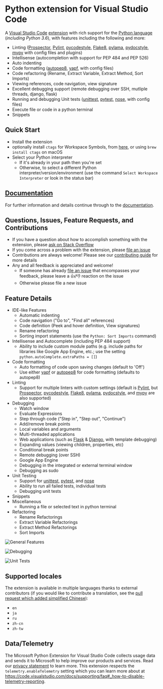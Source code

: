 # Python extension for Visual Studio Code

A [Visual Studio Code](https://code.visualstudio.com/) [extension](https://marketplace.visualstudio.com/VSCode) with rich support for the [Python language](https://www.python.org/) (_including Python 3.6_), with features including the following and more:
* Linting ([Prospector](https://pypi.io/project/prospector/), [Pylint](https://pypi.io/project/pylint/), [pycodestyle](https://pypi.io/project/pycodestyle/), [Flake8](https://pypi.io/project/flake8/), [pylama](https://github.com/klen/pylama), [pydocstyle](https://pypi.io/project/pydocstyle/), [mypy](http://mypy-lang.org/) with config files and plugins)
* Intellisense (autocompletion with support for PEP 484 and PEP 526)
* Auto indenting
* Code formatting ([autopep8](https://pypi.io/project/autopep8/), [yapf](https://pypi.io/project/yapf/), with config files)
* Code refactoring (Rename, Extract Variable, Extract Method, Sort Imports)
* Viewing references, code navigation, view signature
* Excellent debugging support (remote debugging over SSH, mutliple threads, django, flask)
* Running and debugging Unit tests ([unittest](https://docs.python.org/3/library/unittest.html#module-unittest), [pytest](https://pypi.io/project/pytest/), [nose](https://pypi.io/project/nose/), with config files)
* Execute file or code in a python terminal
* Snippets

## Quick Start

* Install the extension
* optionally install `ctags` for Workspace Symbols, from [here](http://ctags.sourceforge.net/), or using `brew install ctags` on macOS
* Select your Python interpreter
  + If it's already in your path then you're set
  + Otherwise, to select a different Python interpreter/version/environment (use the command `Select Workspace Interpreter` or look in the status bar)

## [Documentation](https://code.visualstudio.com/docs/languages/python)

For further information and details continue through to the [documentation](https://code.visualstudio.com/docs/languages/python).

## Questions, Issues, Feature Requests, and Contributions

* If you have a question about how to accomplish something with the extension, please [ask on Stack Overflow](https://stackoverflow.com/questions/tagged/visual-studio-code+python)
* If you come across a problem with the extension, please [file an issue](https://github.com/microsoft/vscode-python)
* Contributions are always welcome! Please see our [contributing guide](https://github.com/Microsoft/vscode-python/blob/master/CONTRIBUTING.md) for more details
* Any and all feedback is appreciated and welcome!
  - If someone has already [file an issue](https://github.com/Microsoft/vscode-python) that encompasses your feedback, please leave a 👍/👎 reaction on the issue
  - Otherwise please file a new issue

## Feature Details

* IDE-like Features
  + Automatic indenting
  + Code navigation ("Go to", "Find all" references)
  + Code definition (Peek and hover definition, View signatures)
  + Rename refactoring
  + Sorting import statements (use the `Python: Sort Imports` command)
* Intellisense and Autocomplete (including PEP 484 support)
  + Ability to include custom module paths (e.g. include paths for libraries like Google App Engine, etc.; use the setting `python.autoComplete.extraPaths = []`)
* Code formatting
  + Auto formatting of code upon saving changes (default to 'Off')
  + Use either [yapf](https://pypi.io/project/yapf/) or [autopep8](https://pypi.io/project/autopep8/) for code formatting (defaults to autopep8)
* Linting
  + Support for multiple linters with custom settings (default is [Pylint](https://pypi.io/project/pylint/), but [Prospector](https://pypi.io/project/prospector/), [pycodestyle](https://pypi.io/project/pycodestyle/), [Flake8](https://pypi.io/project/flake8/), [pylama](https://github.com/klen/pylama), [pydocstyle](https://pypi.io/project/pydocstyle/), and [mypy](http://mypy-lang.org/) are also supported)
* Debugging
  + Watch window
  + Evaluate Expressions
  + Step through code ("Step in", "Step out", "Continue")
  + Add/remove break points
  + Local variables and arguments
  + Multi-threaded applications
  + Web applications (such as [Flask](http://flask.pocoo.org/) & [Django](https://www.djangoproject.com/), with template debugging)
  + Expanding values (viewing children, properties, etc)
  + Conditional break points
  + Remote debugging (over SSH)
  + Google App Engine
  + Debugging in the integrated or external terminal window
  + Debugging as sudo
* Unit Testing
  + Support for [unittest](https://docs.python.org/3/library/unittest.html#module-unittest), [pytest](https://pypi.io/project/pytest/), and [nose](https://pypi.io/project/nose/)
  + Ability to run all failed tests, individual tests
  + Debugging unit tests
* Snippets
* Miscellaneous
  + Running a file or selected text in python terminal
* Refactoring
  + Rename Refactorings
  + Extract Variable Refactorings
  + Extract Method Refactorings
  + Sort Imports

![General Features](https://raw.githubusercontent.com/microsoft/vscode-python/master/images/general.gif)

![Debugging](https://raw.githubusercontent.com/microsoft/vscode-python/master/images/debugDemo.gif)

![Unit Tests](https://raw.githubusercontent.com/microsoft/vscode-python/master/images/unittest.gif)


## Supported locales

The extension is available in multiple languages thanks to external
contributors (if you would like to contribute a translation, see the
[pull request which added simplified Chinese](https://github.com/Microsoft/vscode-python/pull/240)):

* `en`
* `ja`
* `ru`
* `zh-cn`
* `zh-tw`

## Data/Telemetry

The Microsoft Python Extension for Visual Studio Code collects usage
data and sends it to Microsoft to help improve our products and
services. Read our
[privacy statement](https://privacy.microsoft.com/privacystatement) to
learn more. This extension respects the `telemetry.enableTelemetry`
setting which you can learn more about at
https://code.visualstudio.com/docs/supporting/faq#_how-to-disable-telemetry-reporting.
